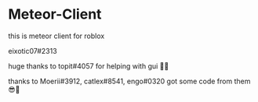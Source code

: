 # Meteor-Client
this is meteor client for roblox

eixotic07#2313

huge thanks to topit#4057 for helping with gui 🤑😎

thanks to Moerii#3912, catlex#8541, engo#0320 got some code from them 😎💪
